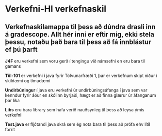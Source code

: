 # Verkefni-HI verkefnaskil


Verkefnaskilamappa til þess að dúndra drasli inn á gradescope. Allt hér inni er eftir mig, ekki stela þessu, notaðu það bara til þess að fá innblástur ef þú þarft
--
**J4F** eru verkefni sem voru gerð í tengingu við námsefni en eru bara til gamans

**Töl-101** er verkefni í java fyrir Tölvunarfræði 1, þar er verkefnum skipt niður í skildæmi og tímadæmi

**Undirbúningur** í java eru verkefni úr undirbúningsáfanga í java sem var kenndur fyrir áður en skólinn byrjaði, hægt er að finna glærur úr áfanganum þar líka

**Libs** eru bara library sem hafa verið nauðsynleg til þess að leysa ýmis verkefni

**Test.java** er fljótandi java skrá sem ég nota bara til þess að prófa ehv lítil forrit
